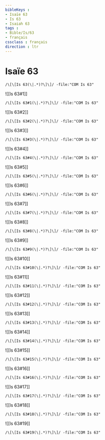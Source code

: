 ```yaml
---
bibleKeys : 
- Isaïe 63
- Is 63
- Isaiah 63
tags : 
- Bible/Is/63
- français
cssclass : français
direction : ltr
---
```


# Isaïe 63

```query
/\[\[Is 63(\|.*)?\]\]/ -file:"COM Is 63"
```



![[Is 63#1]]

```query
/\[\[Is 63#1(\|.*)?\]\]/ -file:"COM Is 63"
```

![[Is 63#2]]

```query
/\[\[Is 63#2(\|.*)?\]\]/ -file:"COM Is 63"
```

![[Is 63#3]]

```query
/\[\[Is 63#3(\|.*)?\]\]/ -file:"COM Is 63"
```

![[Is 63#4]]

```query
/\[\[Is 63#4(\|.*)?\]\]/ -file:"COM Is 63"
```

![[Is 63#5]]

```query
/\[\[Is 63#5(\|.*)?\]\]/ -file:"COM Is 63"
```

![[Is 63#6]]

```query
/\[\[Is 63#6(\|.*)?\]\]/ -file:"COM Is 63"
```

![[Is 63#7]]

```query
/\[\[Is 63#7(\|.*)?\]\]/ -file:"COM Is 63"
```

![[Is 63#8]]

```query
/\[\[Is 63#8(\|.*)?\]\]/ -file:"COM Is 63"
```

![[Is 63#9]]

```query
/\[\[Is 63#9(\|.*)?\]\]/ -file:"COM Is 63"
```

![[Is 63#10]]

```query
/\[\[Is 63#10(\|.*)?\]\]/ -file:"COM Is 63"
```

![[Is 63#11]]

```query
/\[\[Is 63#11(\|.*)?\]\]/ -file:"COM Is 63"
```

![[Is 63#12]]

```query
/\[\[Is 63#12(\|.*)?\]\]/ -file:"COM Is 63"
```

![[Is 63#13]]

```query
/\[\[Is 63#13(\|.*)?\]\]/ -file:"COM Is 63"
```

![[Is 63#14]]

```query
/\[\[Is 63#14(\|.*)?\]\]/ -file:"COM Is 63"
```

![[Is 63#15]]

```query
/\[\[Is 63#15(\|.*)?\]\]/ -file:"COM Is 63"
```

![[Is 63#16]]

```query
/\[\[Is 63#16(\|.*)?\]\]/ -file:"COM Is 63"
```

![[Is 63#17]]

```query
/\[\[Is 63#17(\|.*)?\]\]/ -file:"COM Is 63"
```

![[Is 63#18]]

```query
/\[\[Is 63#18(\|.*)?\]\]/ -file:"COM Is 63"
```

![[Is 63#19]]

```query
/\[\[Is 63#19(\|.*)?\]\]/ -file:"COM Is 63"
```

